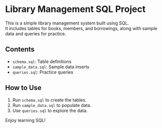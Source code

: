 # Library Management SQL Project

This is a simple library management system built using SQL.  
It includes tables for books, members, and borrowings, along with sample data and queries for practice.

## Contents
- `schema.sql`: Table definitions
- `sample_data.sql`: Sample data inserts
- `queries.sql`: Practice queries

## How to Use
1. Run `schema.sql` to create the tables.
2. Run `sample_data.sql` to populate data.
3. Use `queries.sql` to explore the data.

Enjoy learning SQL!
